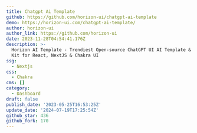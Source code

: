 ```yaml
---
title: Chatgpt Ai Template
github: https://github.com/horizon-ui/chatgpt-ai-template
demo: https://horizon-ui.com/chatgpt-ai-template/
author: horizon-ui
author_link: https://github.com/horizon-ui
date: 2023-11-28T04:54:41.176Z
description: >-
  Horizon AI Template - Trendiest Open-source ChatGPT UI AI Template & Starter
  Kit for React, NextJS & Chakra UI
ssg:
  - Nextjs
css:
  - Chakra
cms: []
category:
  - Dashboard
draft: false
publish_date: '2023-05-25T16:53:25Z'
update_date: '2024-07-19T17:25:54Z'
github_star: 436
github_fork: 170
---
```

